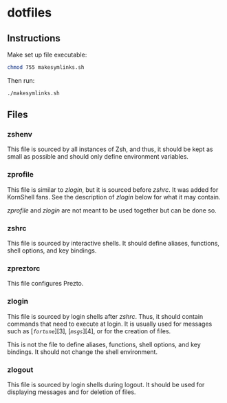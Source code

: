 # dotfiles

## Instructions

Make set up file executable:

```bash
chmod 755 makesymlinks.sh
```

Then run:

```bash
./makesymlinks.sh
```

## Files

### zshenv

This file is sourced by all instances of Zsh, and thus, it should be kept as
small as possible and should only define environment variables.

### zprofile

This file is similar to _zlogin_, but it is sourced before _zshrc_. It was added
for KornShell fans. See the description of _zlogin_ below for what it may
contain.

_zprofile_ and _zlogin_ are not meant to be used together but can be done so.

### zshrc

This file is sourced by interactive shells. It should define aliases, functions,
shell options, and key bindings.

### zpreztorc

This file configures Prezto.

### zlogin

This file is sourced by login shells after _zshrc_. Thus, it should contain
commands that need to execute at login. It is usually used for messages such as
[_`fortune`_][3], [_`msgs`_][4], or for the creation of files.

This is not the file to define aliases, functions, shell options, and key
bindings. It should not change the shell environment.

### zlogout

This file is sourced by login shells during logout. It should be used for
displaying messages and for deletion of files.
